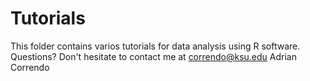 # Tutorials
This folder contains varios tutorials for data analysis using R software.
Questions? Don't hesitate to contact me at correndo@ksu.edu
Adrian Correndo
